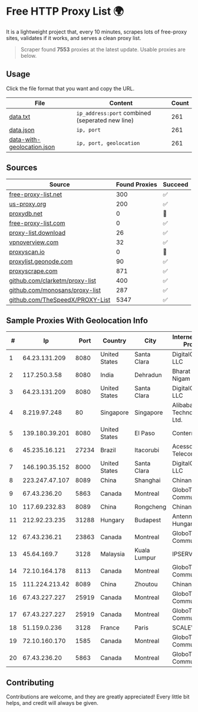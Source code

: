 
# Free HTTP Proxy List 🌍

It is a lightweight project that, every 10 minutes, scrapes lots of free-proxy sites, validates if it works, and serves a clean proxy list.


> Scraper found **7553** proxies at the latest update. Usable proxies are below.

## Usage

Click the file format that you want and copy the URL.


|File|Content|Count|
|----|-------|-----|
|[data.txt](https://raw.githubusercontent.com/themiralay/Proxy-List-World/master/data.txt)|`ip_address:port` combined (seperated new line)|261|
|[data.json](https://raw.githubusercontent.com/themiralay/Proxy-List-World/master/data.json)|`ip, port`|261|
|[data-with-geolocation.json](https://raw.githubusercontent.com/themiralay/Proxy-List-World/master/data-with-geolocation.json)|`ip, port, geolocation`|261|

## Sources

|Source|Found Proxies|Succeed|
|------|-------------|-------|
|[free-proxy-list.net](https://free-proxy-list.net)|300|✅|
|[us-proxy.org](https://www.us-proxy.org)|200|✅|
|[proxydb.net](http://proxydb.net)|0|🚫|
|[free-proxy-list.com](https://free-proxy-list.com/?page=&port=&type%5B%5D=http&type%5B%5D=https&up_time=0&search=Search)|0|✅|
|[proxy-list.download](https://www.proxy-list.download/HTTP)|26|✅|
|[vpnoverview.com](https://vpnoverview.com/privacy/anonymous-browsing/free-proxy-servers)|32|✅|
|[proxyscan.io](https://www.proxyscan.io)|0|🚫|
|[proxylist.geonode.com](https://proxylist.geonode.com/api/proxy-list?limit=300&page=1&sort_by=lastChecked&sort_type=desc&protocols=http,https)|90|✅|
|[proxyscrape.com](https://api.proxyscrape.com/v2/?request=displayproxies&protocol=http&timeout=10000&country=all&ssl=all&anonymity=all)|871|✅|
|[github.com/clarketm/proxy-list](https://raw.githubusercontent.com/clarketm/proxy-list/master/proxy-list-raw.txt)|400|✅|
|[github.com/monosans/proxy-list](https://raw.githubusercontent.com/monosans/proxy-list/main/proxies/http.txt)|287|✅|
|[github.com/TheSpeedX/PROXY-List](https://raw.githubusercontent.com/TheSpeedX/PROXY-List/master/http.txt)|5347|✅|


## Sample Proxies With Geolocation Info

|#|Ip|Port|Country|City|Internet Service Provider|
|-|--|----|-------|----|-------------------------|
|1|64.23.131.209|8080|United States|Santa Clara|DigitalOcean, LLC|
|2|117.250.3.58|8080|India|Dehradun|Bharat Sanchar Nigam Ltd|
|3|64.23.131.209|8080|United States|Santa Clara|DigitalOcean, LLC|
|4|8.219.97.248|80|Singapore|Singapore|Alibaba (US) Technology Co., Ltd.|
|5|139.180.39.201|8080|United States|El Paso|Conterra|
|6|45.235.16.121|27234|Brazil|Itacorubi|Acessoline Telecom|
|7|146.190.35.152|8000|United States|Santa Clara|DigitalOcean, LLC|
|8|223.247.47.107|8089|China|Shanghai|Chinanet|
|9|67.43.236.20|5863|Canada|Montreal|GloboTech Communications|
|10|117.69.232.83|8089|China|Rongcheng|Chinanet|
|11|212.92.23.235|31288|Hungary|Budapest|Antenna Hungaria|
|12|67.43.236.21|23863|Canada|Montreal|GloboTech Communications|
|13|45.64.169.7|3128|Malaysia|Kuala Lumpur|IPSERVERONE|
|14|72.10.164.178|8113|Canada|Montreal|GloboTech Communications|
|15|111.224.213.42|8089|China|Zhoutou|Chinanet|
|16|67.43.227.227|25919|Canada|Montreal|GloboTech Communications|
|17|67.43.227.227|25919|Canada|Montreal|GloboTech Communications|
|18|51.159.0.236|3128|France|Paris|SCALEWAY|
|19|72.10.160.170|1585|Canada|Montreal|GloboTech Communications|
|20|67.43.236.20|5863|Canada|Montreal|GloboTech Communications|



## Contributing

Contributions are welcome, and they are greatly appreciated! Every
little bit helps, and credit will always be given.


